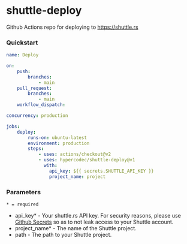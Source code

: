 # shuttle-deploy
Github Actions repo for deploying to https://shuttle.rs

### Quickstart
```yaml
name: Deploy

on:
    push:
        branches:
            - main
    pull_request:
        branches:
            - main
    workflow_dispatch:

concurrency: production

jobs:
    deploy:
        runs-on: ubuntu-latest
        environment: production
        steps:
            - uses: actions/checkout@v2
            - uses: hypercodec/shuttle-deploy@v1
              with:
                api_key: ${{ secrets.SHUTTLE_API_KEY }}
                project_name: project
```

### Parameters
`* = required`

- api_key* - Your shuttle.rs API key. For security reasons, please use [Github Secrets](https://docs.github.com/en/actions/security-guides/encrypted-secrets) so as to not leak access to your Shuttle account.
- project_name* - The name of the Shuttle project.
- path - The path to your Shuttle project.